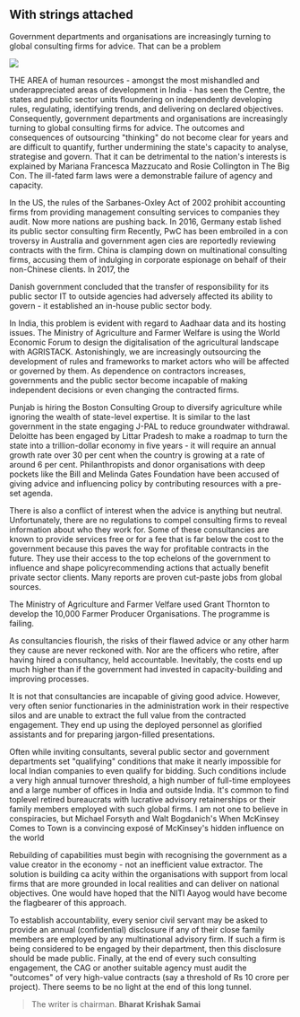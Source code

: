 ## With strings attached

Government departments and organisations are increasingly turning to global consulting firms for advice. That can be a problem

![](_page_0_Picture_2.jpeg)

THE AREA of human resources - amongst the most mishandled and underappreciated areas of development in India - has seen the Centre, the states and public sector units floundering on independently developing rules, regulating, identifying trends, and delivering on declared objectives. Consequently, government departments and organisations are increasingly turning to global consulting firms for advice. The outcomes and consequences of outsourcing "thinking" do not become clear for years and are difficult to quantify, further undermining the state's capacity to analyse, strategise and govern. That it can be detrimental to the nation's interests is explained by Mariana Francesca Mazzucato and Rosie Collington in The Big Con. The ill-fated farm laws were a demonstrable failure of agency and capacity.

In the US, the rules of the Sarbanes-Oxley Act of 2002 prohibit accounting firms from providing management consulting services to companies they audit. Now more nations are pushing back. In 2016, Germany estab lished its public sector consulting firm Recently, PwC has been embroiled in a con troversy in Australia and government agen cies are reportedly reviewing contracts with the firm. China is clamping down on multinational consulting firms, accusing them of indulging in corporate espionage on behalf of their non-Chinese clients. In 2017, the

Danish government concluded that the transfer of responsibility for its public sector IT to outside agencies had adversely affected its ability to govern - it established an in-house public sector body.

In India, this problem is evident with regard to Aadhaar data and its hosting issues. The Ministry of Agriculture and Farmer Welfare is using the World Economic Forum to design the digitalisation of the agricultural landscape with AGRISTACK. Astonishingly, we are increasingly outsourcing the development of rules and frameworks to market actors who will be affected or governed by them. As dependence on contractors increases, governments and the public sector become incapable of making independent decisions or even changing the contracted firms.

Punjab is hiring the Boston Consulting Group to diversify agriculture while ignoring the wealth of state-level expertise. It is similar to the last government in the state engaging J-PAL to reduce groundwater withdrawal. Deloitte has been engaged by Littar Pradesh to make a roadmap to turn the state into a trillion-dollar economy in five years - it will require an annual growth rate over 30 per cent when the country is growing at a rate of around 6 per cent. Philanthropists and donor organisations with deep pockets like the Bill and Melinda Gates Foundation have been accused of giving advice and influencing policy by contributing resources with a pre-set agenda.

There is also a conflict of interest when the advice is anything but neutral. Unfortunately, there are no regulations to compel consulting firms to reveal information about who they work for. Some of these consultancies are known to provide services free or for a fee that is far below the cost to the government because this paves the way for profitable contracts in the future. They use their access to the top echelons of the government to influence and shape policyrecommending actions that actually benefit private sector clients. Many reports are proven cut-paste jobs from global sources.

The Ministry of Agriculture and Farmer Velfare used Grant Thornton to develop the 10,000 Farmer Producer Organisations. The programme is failing.

As consultancies flourish, the risks of their flawed advice or any other harm they cause are never reckoned with. Nor are the officers who retire, after having hired a consultancy, held accountable. Inevitably, the costs end up much higher than if the government had invested in capacity-building and improving processes.

It is not that consultancies are incapable of giving good advice. However, very often senior functionaries in the administration work in their respective silos and are unable to extract the full value from the contracted engagement. They end up using the deployed personnel as glorified assistants and for preparing jargon-filled presentations.

Often while inviting consultants, several public sector and government departments set "qualifying" conditions that make it nearly impossible for local Indian companies to even qualify for bidding. Such conditions include a very high annual turnover threshold, a high number of full-time employees and a large number of offices in India and outside India. It's common to find toplevel retired bureaucrats with lucrative advisory retainerships or their family members employed with such global firms. I am not one to believe in conspiracies, but Michael Forsyth and Walt Bogdanich's When McKinsey Comes to Town is a convincing exposé of McKinsey's hidden influence on the world

Rebuilding of capabilities must begin with recognising the government as a value creator in the economy - not an inefficient value extractor. The solution is building ca acity within the organisations with support from local firms that are more grounded in local realities and can deliver on national objectives. One would have hoped that the NITI Aayog would have become the flagbearer of this approach.

To establish accountability, every senior civil servant may be asked to provide an annual (confidential) disclosure if any of their close family members are employed by any multinational advisory firm. If such a firm is being considered to be engaged by their department, then this disclosure should be made public. Finally, at the end of every such consulting engagement, the CAG or another suitable agency must audit the "outcomes" of very high-value contracts (say a threshold of Rs 10 crore per project). There seems to be no light at the end of this long tunnel.

> The writer is chairman. **Bharat Krishak Samai**